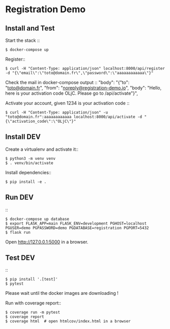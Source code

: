 Registration Demo
=================

Install and Test
----------------

Start the stack ::

    $ docker-compose up

Register::

    $ curl -H "Content-Type: application/json" localhost:8000/api/register -d "{\"email\":\"toto@domain.fr\",\"password\":\"aaaaaaaaaaaa\"}"

Check the mail in docker-compose output ::
    "body": "{\"to\": \"toto@domain.fr\", \"from\": \"noreply@registration-demo.io\", \"body\": \"Hello, here is your activation code OLjC. Please go to /api/activate\"}",

Activate your account, given 1234 is your activation code ::

    $ curl -H "Content-Type: application/json" -u "toto@domain.fr":aaaaaaaaaaaa localhost:8000/api/activate -d "{\"activation_code\":\"OLjC\"}"


Install DEV
-----------


Create a virtualenv and activate it::

    $ python3 -m venv venv
    $ . venv/bin/activate

Install dependencies::

    $ pip install -e .


Run DEV
-------

::

    $ docker-compose up database
    $ export FLASK_APP=main FLASK_ENV=development PGHOST=localhost PGUSER=demo PGPASSWORD=demo PGDATABASE=registration PGPORT=5432
    $ flask run


Open http://127.0.0.1:5000 in a browser.


Test DEV
--------

::

    $ pip install '.[test]'
    $ pytest

Please wait until the docker images are downloading !

Run with coverage report::

    $ coverage run -m pytest
    $ coverage report
    $ coverage html  # open htmlcov/index.html in a browser
